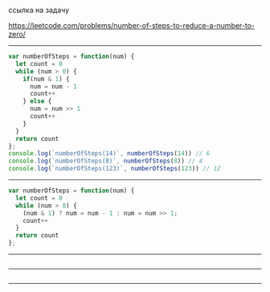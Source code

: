 ссылка на задачу 

https://leetcode.com/problems/number-of-steps-to-reduce-a-number-to-zero/


---

```js
var numberOfSteps = function(num) {
  let count = 0
  while (num > 0) {
    if(num & 1) {
      num = num - 1
      count++
    } else {
      num = num >> 1
      count++
    }
  }
  return count
};
console.log(`numberOfSteps(14)`, numberOfSteps(14)) // 6
console.log(`numberOfSteps(8)`, numberOfSteps(8)) // 4
console.log(`numberOfSteps(123)`, numberOfSteps(123)) // 12
```
---

```js
var numberOfSteps = function(num) {
  let count = 0
  while (num > 0) {
    (num & 1) ? num = num - 1 : num = num >> 1;
    count++
  }
  return count
};
```
---
```js

```
---
```js

```
---
